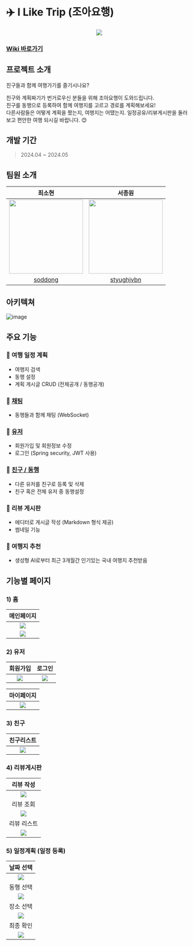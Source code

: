 # ✈️ I Like Trip (조아요행)
<p align="center">
  <img src="https://github.com/soddong/I-Like-Trip/assets/64201367/8e9800b6-9160-4bac-a1d9-4270fc6fee71" /> 
</p>

### [Wiki 바로가기](https://github.com/soddong/i-like-trip/wiki)

## 프로젝트 소개
친구들과 함께 여행가기를 즐기시나요?   

친구와 계획짜기가 번거로우신 분들을 위해 조아요행이 도와드립니다.   
친구를 동행으로 등록하여 함께 여행지를 고르고 경로를 계획해보세요!   
다른사람들은 어떻게 계획을 짰는지, 여행지는 어땠는지. 일정공유/리뷰게시판을 둘러보고 편안한 여행 되시길 바랍니다. 😊

## 개발 기간
> 2024.04 ~ 2024.05

## 팀원 소개
|최소현|서종원|
|:---:|:---:|
|<img src='https://avatars.githubusercontent.com/u/122004333?v=4' width='200px' height='200px'/>|<img src='https://avatars.githubusercontent.com/u/80380576?v=4' width='200px' height='200px'/>|
|[soddong](https://github.com/soddong)|[styughjvbn](https://github.com/styughjvbn)|

## 아키텍쳐
![image](https://github.com/soddong/I-Like-Trip/assets/64201367/a2af13a1-ff9e-49b4-9035-11f3844e8331)

## 주요 기능
### 🚩 여행 일정 계획
* 여행지 검색
* 동행 설정
* 계획 게시글 CRUD (전체공개 / 동행공개)

### 🚩 [채팅](https://github.com/soddong/i-like-trip/wiki/%EB%A1%9C%EA%B7%B83.-%EC%B1%84%ED%8C%85-%EA%B8%B0%EB%8A%A5)
* 동행들과 함께 채팅 (WebSocket)

### 🚩 [유저](https://github.com/soddong/i-like-trip/wiki/%EB%A1%9C%EA%B7%B81.-%ED%9A%8C%EC%9B%90%EA%B0%80%EC%9E%85-%EB%B0%8F-%EB%A1%9C%EA%B7%B8%EC%9D%B8)
* 회원가입 및 회원정보 수정
* 로그인 (Spring security, JWT 사용)

### 🚩 [친구 / 동행](https://github.com/soddong/i-like-trip/wiki/%EB%A1%9C%EA%B7%B82.-%EC%B9%9C%EA%B5%AC-%EA%B8%B0%EB%8A%A5)
* 다른 유저를 친구로 등록 및 삭제
* 친구 혹은 전체 유저 중 동행설정

### 🚩 리뷰 게시판
* 에디터로 게시글 작성 (Markdown 형식 제공)
* 썸네일 기능

### 🚩 여행지 추천
* 생성형 AI로부터 최근 3개월간 인기있는 국내 여행지 추천받음

## 기능별 페이지
### 1) 홈
|메인페이지|
|:---:|
|<img src='https://github.com/soddong/i-like-trip/assets/64201367/48be9289-037e-4b5a-b769-4f78c3336d3e'/>|
|<img src='https://github.com/soddong/i-like-trip/assets/64201367/ecdd9228-4296-4f83-9af9-633de5f702a1'/>|

### 2) 유저 
|회원가입|로그인|
|:---:|:---:|
|<img src='https://github.com/soddong/i-like-trip/assets/64201367/9ac5f71a-c737-4cb5-bc77-54b2f71dab8b'/>|<img src='https://github.com/soddong/i-like-trip/assets/64201367/00525b00-4636-419b-b075-eff2ba8bd977'/>|

|마이페이지|
|:---:|
|<img src='https://github.com/soddong/i-like-trip/assets/64201367/4dcc2d9f-01f5-4bb1-9721-497e8c5dad02'/>|

### 3) 친구
|친구리스트|
|:---:|
|<img src='https://github.com/soddong/i-like-trip/assets/64201367/c7649fdf-1cde-424e-a178-34bff36fc24f'/>|

### 4) 리뷰게시판
|리뷰 작성|
|:---:|
|<img src='https://github.com/soddong/i-like-trip/assets/64201367/b4335b37-4155-4d4b-8ffb-2b7e5d8801fa'/>|
|리뷰 조회|
|<img src='https://github.com/soddong/i-like-trip/assets/64201367/e06498fc-0a47-49de-b79e-671ff638bbcc'/>|
|리뷰 리스트 |
|<img src='https://github.com/soddong/i-like-trip/assets/64201367/166a6376-032f-49b0-896e-2431c443a6a7'/>|


### 5) 일정계획 (일정 등록)
|날짜 선택|
|:---:|
|<img src='https://github.com/soddong/i-like-trip/assets/64201367/52a9a021-658e-4281-ae4c-8e85962b9588'/>|
|동행 선택|
|<img src='https://github.com/soddong/i-like-trip/assets/64201367/6029dfa2-6fc6-4ea7-a5c4-a35c7fe6cdaa'/>|
|장소 선택 |
|<img src='https://github.com/soddong/i-like-trip/assets/64201367/385be26c-561f-4147-8cc7-68337b182ab6'/>|
|최종 확인 |
|<img src='https://github.com/soddong/i-like-trip/assets/64201367/4879a8f7-4949-4d75-8b54-89c09aa6579a'/>|

